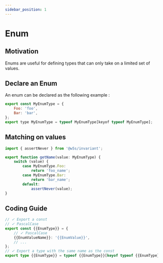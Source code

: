 ```yaml
---
sidebar_position: 1
---
```


# Enum

## Motivation

Enums are useful for defining types that can only take on a limited set of values.

## Declare an Enum

An enum can be declared as the following example :

```js
export const MyEnumType = {
    Foo: 'foo',
    Bar: 'bar',
};
export type MyEnumType = typeof MyEnumType[keyof typeof MyEnumType];
```

## Matching on values

```ts
import { assertNever } from '@w5s/invariant';

export function getName(value: MyEnumType) {
    switch (value) {
        case MyEnumType.Foo:
            return 'foo_name';
        case MyEnumType.Bar:
            return 'bar_name';
        default:
            assertNever(value);
}
```

## Coding Guide

```ts
// ✓ Export a const
// ✓ PascalCase
export const {{EnumType}} = {
    // ✓ PascalCase
    {{EnumValueName}}: '{{EnumValue}}',
    // ...
};
// ✓ Export a type with the same name as the const
export type {{EnumType}} = typeof {{EnumType}}[keyof typeof {{EnumType}}];
```

